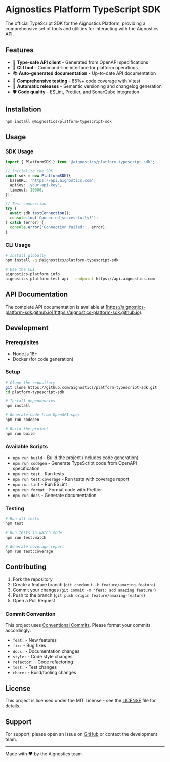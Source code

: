 # Aignostics Platform TypeScript SDK

The official TypeScript SDK for the Aignostics Platform, providing a comprehensive set of tools and utilities for interacting with the Aignostics API.

## Features

- 🚀 **Type-safe API client** - Generated from OpenAPI specifications
- 🔧 **CLI tool** - Command-line interface for platform operations
- 📚 **Auto-generated documentation** - Up-to-date API documentation
- 🧪 **Comprehensive testing** - 85%+ code coverage with Vitest
- 🔄 **Automatic releases** - Semantic versioning and changelog generation
- 🛡️ **Code quality** - ESLint, Prettier, and SonarQube integration

## Installation

```bash
npm install @aignostics/platform-typescript-sdk
```

## Usage

### SDK Usage

```typescript
import { PlatformSDK } from '@aignostics/platform-typescript-sdk';

// Initialize the SDK
const sdk = new PlatformSDK({
  baseURL: 'https://api.aignostics.com',
  apiKey: 'your-api-key',
  timeout: 10000,
});

// Test connection
try {
  await sdk.testConnection();
  console.log('Connected successfully!');
} catch (error) {
  console.error('Connection failed:', error);
}
```

### CLI Usage

```bash
# Install globally
npm install -g @aignostics/platform-typescript-sdk

# Use the CLI
aignostics-platform info
aignostics-platform test-api --endpoint https://api.aignostics.com
```

## API Documentation

The complete API documentation is available at [https://aignostics-platform-sdk.github.io](https://aignostics-platform-sdk.github.io).

## Development

### Prerequisites

- Node.js 18+
- Docker (for code generation)

### Setup

```bash
# Clone the repository
git clone https://github.com/aignostics/platform-typescript-sdk.git
cd platform-typescript-sdk

# Install dependencies
npm install

# Generate code from OpenAPI spec
npm run codegen

# Build the project
npm run build
```

### Available Scripts

- `npm run build` - Build the project (includes code generation)
- `npm run codegen` - Generate TypeScript code from OpenAPI specification
- `npm run test` - Run tests
- `npm run test:coverage` - Run tests with coverage report
- `npm run lint` - Run ESLint
- `npm run format` - Format code with Prettier
- `npm run docs` - Generate documentation

### Testing

```bash
# Run all tests
npm test

# Run tests in watch mode
npm run test:watch

# Generate coverage report
npm run test:coverage
```

## Contributing

1. Fork the repository
2. Create a feature branch (`git checkout -b feature/amazing-feature`)
3. Commit your changes (`git commit -m 'feat: add amazing feature'`)
4. Push to the branch (`git push origin feature/amazing-feature`)
5. Open a Pull Request

### Commit Convention

This project uses [Conventional Commits](https://conventionalcommits.org/). Please format your commits accordingly:

- `feat:` - New features
- `fix:` - Bug fixes
- `docs:` - Documentation changes
- `style:` - Code style changes
- `refactor:` - Code refactoring
- `test:` - Test changes
- `chore:` - Build/tooling changes

## License

This project is licensed under the MIT License - see the [LICENSE](LICENSE) file for details.

## Support

For support, please open an issue on [GitHub](https://github.com/aignostics/platform-typescript-sdk/issues) or contact the development team.

---

Made with ❤️ by the Aignostics team
